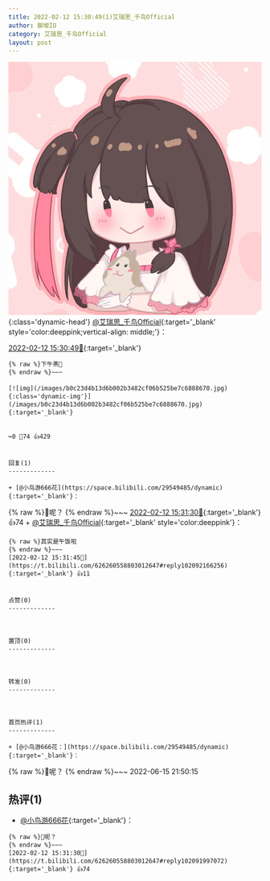 ```yaml
---
title: 2022-02-12 15:30:49(1)艾瑞思_千鸟Official
author: 御坂IO
category: 艾瑞思_千鸟Official
layout: post
---
```


![img](/images/7e08840c56f251de28bdf766b647bd5fe9a5d50a.jpg){:class='dynamic-head'}
[@艾瑞思_千鸟Official](https://space.bilibili.com/1090010845/dynamic){:target='_blank' style='color:deeppink;vertical-align: middle;'}：

[2022-02-12 15:30:49🔗](https://t.bilibili.com/626260558803012647){:target='_blank'}

~~~
{% raw %}下午茶🍵
{% endraw %}~~~

[![img](/images/b0c23d4b13d6b002b3482cf06b525be7c6888670.jpg){:class='dynamic-img'}](/images/b0c23d4b13d6b002b3482cf06b525be7c6888670.jpg){:target='_blank'}


↪️0 💬74 👍429


回复(1)
-------------

+ [@小鸟游666花](https://space.bilibili.com/29549485/dynamic){:target='_blank'}：
~~~
{% raw %}🍵呢？
{% endraw %}~~~
[2022-02-12 15:31:30🔗](https://t.bilibili.com/626260558803012647#reply102091997072){:target='_blank'} 👍74
    + [@艾瑞思_千鸟Official](https://space.bilibili.com/1090010845/dynamic){:target='_blank' style='color:deeppink'}：
~~~
{% raw %}其实是午饭啦
{% endraw %}~~~
[2022-02-12 15:31:45🔗](https://t.bilibili.com/626260558803012647#reply102092166256){:target='_blank'} 👍11


点赞(0)
-------------



置顶(0)
-------------



转发(0)
-------------



首页热评(1)
-------------

+ [@小鸟游666花：](https://space.bilibili.com/29549485/dynamic){:target='_blank'}：
~~~
{% raw %}🍵呢？
{% endraw %}~~~
2022-06-15 21:50:15


热评(1)
-------------

+ [@小鸟游666花](https://space.bilibili.com/29549485/dynamic){:target='_blank'}：
~~~
{% raw %}🍵呢？
{% endraw %}~~~
[2022-02-12 15:31:30🔗](https://t.bilibili.com/626260558803012647#reply102091997072){:target='_blank'} 👍74


